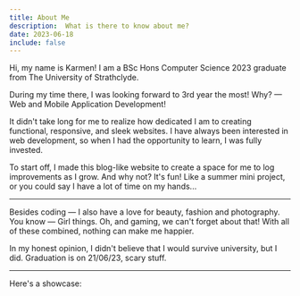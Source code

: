 ```yaml
---
title: About Me
description:  What is there to know about me?
date: 2023-06-18
include: false
---
```


Hi, my name is Karmen! I am a BSc Hons Computer Science 2023 graduate from The University of Strathclyde.

During my time there, I was looking forward to 3rd year the most!
Why? &#8212; Web and Mobile Application Development!

It didn't take long for me to realize how dedicated I am to creating functional, responsive, and sleek websites.
I have always been interested in web development, so when I had the opportunity to learn, 
I was fully invested.

To start off, I made this blog-like website to create a space for me to log improvements as I grow. 
And why not? It's fun! Like a summer mini project, or you could say I have a lot of time on my hands...

---

Besides coding &#8212; I also have a love for beauty, fashion and photography. You know &#8212; Girl things. 
Oh, and gaming, we can't forget about that!
With all of these combined, nothing can make me happier.

In my honest opinion, I didn't believe that I would survive university, but I did. Graduation is on 21/06/23, scary stuff.

--- 
Here's a showcase:

<object data="/assets/includes/carousel.html" width="433" height="530"></object>


